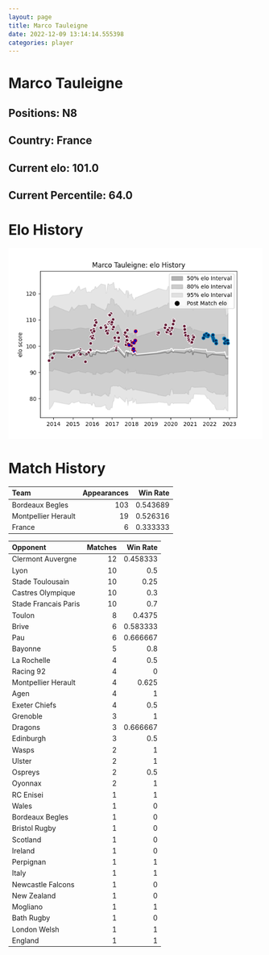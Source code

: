 ```yaml
---  
layout: page  
title: Marco Tauleigne  
date: 2022-12-09 13:14:14.555398  
categories: player  
---
```

# Marco Tauleigne

## Positions: N8

## Country: France

## Current elo: 101.0

## Current Percentile: 64.0

# Elo History


![elo history](history_MarcoTauleigne.png)
# Match History


| Team                |   Appearances |   Win Rate |
|:--------------------|--------------:|-----------:|
| Bordeaux Begles     |           103 |   0.543689 |
| Montpellier Herault |            19 |   0.526316 |
| France              |             6 |   0.333333 |

| Opponent             |   Matches |   Win Rate |
|:---------------------|----------:|-----------:|
| Clermont Auvergne    |        12 |   0.458333 |
| Lyon                 |        10 |   0.5      |
| Stade Toulousain     |        10 |   0.25     |
| Castres Olympique    |        10 |   0.3      |
| Stade Francais Paris |        10 |   0.7      |
| Toulon               |         8 |   0.4375   |
| Brive                |         6 |   0.583333 |
| Pau                  |         6 |   0.666667 |
| Bayonne              |         5 |   0.8      |
| La Rochelle          |         4 |   0.5      |
| Racing 92            |         4 |   0        |
| Montpellier Herault  |         4 |   0.625    |
| Agen                 |         4 |   1        |
| Exeter Chiefs        |         4 |   0.5      |
| Grenoble             |         3 |   1        |
| Dragons              |         3 |   0.666667 |
| Edinburgh            |         3 |   0.5      |
| Wasps                |         2 |   1        |
| Ulster               |         2 |   1        |
| Ospreys              |         2 |   0.5      |
| Oyonnax              |         2 |   1        |
| RC Enisei            |         1 |   1        |
| Wales                |         1 |   0        |
| Bordeaux Begles      |         1 |   0        |
| Bristol Rugby        |         1 |   0        |
| Scotland             |         1 |   0        |
| Ireland              |         1 |   0        |
| Perpignan            |         1 |   1        |
| Italy                |         1 |   1        |
| Newcastle Falcons    |         1 |   0        |
| New Zealand          |         1 |   0        |
| Mogliano             |         1 |   1        |
| Bath Rugby           |         1 |   0        |
| London Welsh         |         1 |   1        |
| England              |         1 |   1        |